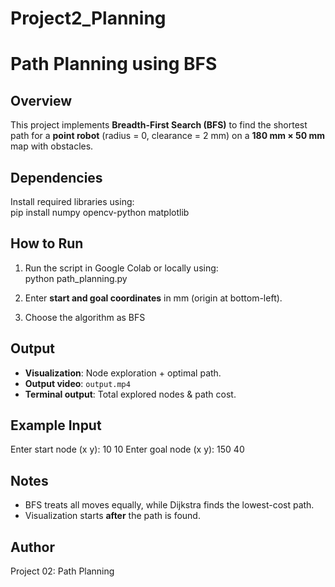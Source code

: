 # Project2_Planning
# Path Planning using BFS

## Overview  
This project implements **Breadth-First Search (BFS)** to find the shortest path for a **point robot** (radius = 0, clearance = 2 mm) on a **180 mm × 50 mm** map with obstacles.

## Dependencies  
Install required libraries using:  
pip install numpy opencv-python matplotlib

## How to Run  
1. Run the script in Google Colab or locally using:  
python path_planning.py

2. Enter **start and goal coordinates** in mm (origin at bottom-left).  
3. Choose the algorithm as BFS  

## Output  
- **Visualization**: Node exploration + optimal path.  
- **Output video**: `output.mp4`  
- **Terminal output**: Total explored nodes & path cost.

## Example Input  
Enter start node (x y): 10 10
Enter goal node (x y): 150 40

## Notes  
- BFS treats all moves equally, while Dijkstra finds the lowest-cost path.  
- Visualization starts **after** the path is found.  

## Author  
Project 02: Path Planning  
